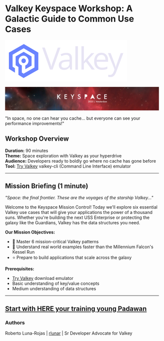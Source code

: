 # Valkey Keyspace Workshop: A Galactic Guide to Common Use Cases

![Valkey-Logo](static/img/valkey-horizontal-color-light.png)

![Keyspace](static/img/keyspace-backdrop.png)

"In space, no one can hear you cache... but everyone can see your performance improvements!"

## Workshop Overview

**Duration:** 90 minutes  
**Theme:** Space exploration with Valkey as your hyperdrive  
**Audience:** Developers ready to boldly go where no cache has gone before  
**Tool:** [Try Valkey](https://valkey.io/try-valkey/) valkey-cli (Command Line Interface) emulator

---

## Mission Briefing (1 minute)

*"Space: the final frontier. These are the voyages of the starship Valkey..."*

Welcome to the Keyspace Mission Control! Today we'll explore six essential Valkey use cases that will give your applications the power of a thousand suns. Whether you're building the next USS Enterprise or protecting the galaxy like the Guardians, Valkey has the data structures you need.

**Our Mission Objectives:**
- 🚀 Master 6 mission-critical Valkey patterns
- 🌌 Understand real world examples faster than the Millennium Falcon's Kessel Run
- ⭐ Prepare to build applications that scale across the galaxy

**Prerequisites:**
- [Try Valkey](https://valkey.io/try-valkey/) download emulator
- Basic understanding of key/value concepts
- Medium understanding of data structures

----

## [Start with HERE your training young Padawan](docs/training.md)

### Authors
Roberto Luna-Rojas | [rlunar](https://github.com/rlunar) | Sr Developer Advocate for Valkey
